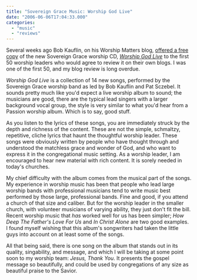 ```yaml
---
title: "Sovereign Grace Music: Worship God Live"
date: "2006-06-06T17:04:33.000"
categories: 
  - "music"
  - "reviews"
---
```


Several weeks ago Bob Kauflin, on his Worship Matters blog, [offered a free copy](http://www.worshipmatters.com/bobkauflin/2006/05/worship_god_liv.html) of the new Sovereign Grace worship CD, _[Worship God Live](http://www.sovereigngraceministries.org/music/projects/worshiplive/)_ to the first 50 worship leaders who would agree to review it on their own blogs. I was one of the first 50, and my blog review is long overdue.

_Worship God Live_ is a collection of 14 new songs, performed by the Sovereign Grace worship band as led by Bob Kauflin and Pat Sczebel. It sounds pretty much like you'd expect a live worship album to sound; the musicians are good, there are the typical lead singers with a larger background vocal group, the style is very similar to what you'd hear from a Passion worship album. Which is to say, good stuff.

As you listen to the lyrics of these songs, you are immediately struck by the depth and richness of the content. These are not the simple, schmaltzy, repetitive, cliche lyrics that haunt the thoughtful worship leader. These songs were obviously written by people who have thought through and understood the matchless grace and wonder of God, and who want to express it in the congregational music setting. As a worship leader, I am encouraged to hear new material with rich content. It is sorely needed in today's churches.

My chief difficulty with the album comes from the musical part of the songs. My experience in worship music has been that people who lead large worship bands with professional musicians tend to write music best performed by those large, professional bands. Fine and good, if you attend a church of that size and caliber. But for the worship leader in the smaller church, with volunteer musicians of varying ability, they just don't fit the bill. Recent worship music that _has_ worked well for us has been simpler; _How Deep The Father's Love For Us_ and _In Christ Alone_ are two good examples. I found myself wishing that this album's songwriters had taken the little guys into account on at least some of the songs.

All that being said, there is one song on the album that stands out in its quality, singability, and message, and which I will be taking at some point soon to my worship team: _Jesus, Thank You_. It presents the gospel message so beautifully, and could be used by congregations of any size as beautiful praise to the Savior.
